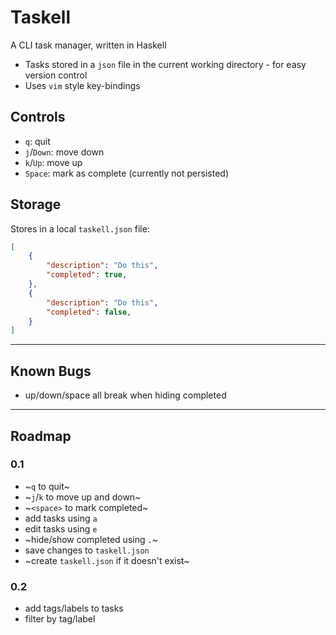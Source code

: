# Taskell

A CLI task manager, written in Haskell

- Tasks stored in a `json` file in the current working directory - for easy version control
- Uses `vim` style key-bindings

## Controls

- `q`: quit
- `j`/`Down`: move down
- `k`/`Up`: move up
- `Space`: mark as complete (currently not persisted)

## Storage

Stores in a local `taskell.json` file:

```json
[
    {
        "description": "Do this",
        "completed": true,
    },
    {
        "description": "Do this",
        "completed": false,
    }
]
```

---

## Known Bugs

- up/down/space all break when hiding completed

---

## Roadmap

### 0.1

- ~`q` to quit~
- ~`j`/`k` to move up and down~
- ~`<space>` to mark completed~
- add tasks using `a`
- edit tasks using `e`
- ~hide/show completed using `.`~
- save changes to `taskell.json`
- ~create `taskell.json` if it doesn't exist~

### 0.2

- add tags/labels to tasks
- filter by tag/label
